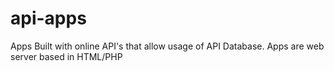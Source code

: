 # api-apps
Apps Built with online API's that allow usage of API Database. Apps are web server based in HTML/PHP
